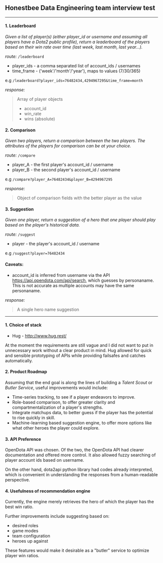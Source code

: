 ## Honestbee Data Engineering team interview test

___

#### 1. Leaderboard
_Given a list of player(s) (either player_id or username and assuming all players have a Dota2 public profile), return a leaderboard of the players based on their win rate over time (last week, last month, last year...)._

*route:* `/leaderboard`
  * player_ids - a comma separated list of account_ids / usernames
  * time_frame - ('week'/'month'/'year'), maps to values (7/30/365)

e.g `/leaderboard?player_ids=76482434,4294967295&time_frame=month`

*response:*
> Array of player objects
> - account_id
> - win_rate
> - wins (absolute)

#### 2. Comparison
_Given two players, return a comparison between the two players. The attributes of the players for comparison can be at your choice._

*route:* `/compare`
  * player_A - the first player's account_id / username
  * player_B - the second player's account_id / username

e.g `/compare?player_A=76482434&player_B=4294967295`

*response:*
> Object of comparison fields with the better player as the value

#### 3. Suggestion
_Given one player, return a suggestion of a hero that one player should play based on the player's historical data._

*route:* `/suggest`
  * player - the player's account_id / username

e.g `/suggest?player=76482434`

#### Caveats:
  * account_id is inferred from username via the API https://api.opendota.com/api/search, which guesses by personaname. This is not accurate as multiple accounts may have the same personaname.

*response:*
> A single hero name suggestion

___

#### 1. Choice of stack

  * Hug - http://www.hug.rest/

At the moment the requirements are still vague and I did not want to put in unnecessary work without a clear product in mind.
Hug allowed for quick and sensible prototyping of APIs while providing failsafes and catches automatically.

#### 2. Product Roadmap

Assuming that the end goal is along the lines of building a *Talent Scout* or *Butler Service*, useful improvements would include:
  * Time-series tracking, to see if a player endeavors to improve.
  * Role-based comparison, to offer greater clarity and compartmentalization of a player's strengths.
  * Integrate matchups data, to better guess if the player has the potential to rise quickly in skill.
  * Machine-learning based suggestion engine, to offer more options like what other heroes the player could explore.

#### 3. API Preference

OpenDota API was chosen.
Of the two, the OpenDota API had clearer documentation and offered more control.
It also allowed fuzzy searching of player account ids based on username.

On the other hand, dota2api python library had codes already interpreted, which is convenient in understanding the responses from a human-readable perspective.

#### 4. Usefulness of recommendation engine

Currently, the engine merely retrieves the hero of which the player has the best win ratio.

Further improvements include suggesting based on:
  - desired roles
  - game modes
  - team configuration
  - heroes up against

These features would make it desirable as a "butler" service to optimize player win ratios.